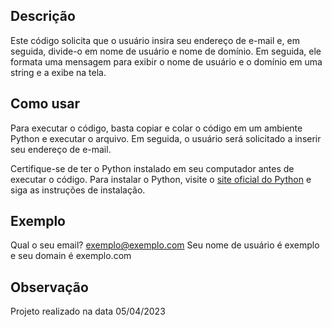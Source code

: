 ## Descrição

Este código solicita que o usuário insira seu endereço de e-mail e, em seguida, divide-o em nome de usuário e nome de domínio. Em seguida, ele formata uma mensagem para exibir o nome de usuário e o domínio em uma string e a exibe na tela.

## Como usar

Para executar o código, basta copiar e colar o código em um ambiente Python e executar o arquivo. Em seguida, o usuário será solicitado a inserir seu endereço de e-mail.

Certifique-se de ter o Python instalado em seu computador antes de executar o código. Para instalar o Python, visite o [site oficial do Python](https://www.python.org/downloads/) e siga as instruções de instalação.

## Exemplo

Qual o seu email? exemplo@exemplo.com
Seu nome de usuário é exemplo e seu domain é exemplo.com

## Observação

Projeto realizado na data 05/04/2023
